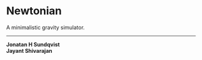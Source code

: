 Newtonian
=========

A minimalistic gravity simulator.

---------

**Jonatan H Sundqvist**  
**Jayant Shivarajan**  